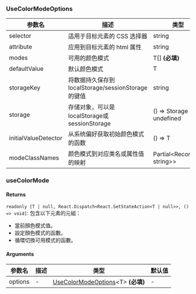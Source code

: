 ### UseColorModeOptions

|参数名|描述|类型|默认值|
|---|---|---|---|
|selector|适用于目标元素的 CSS 选择器|string |`'html'`|
|attribute|应用到目标元素的 html 属性|string |`'class'`|
|modes|可用的颜色模式|T[]  **(必填)**|`-`|
|defaultValue|默认颜色模式|T |`-`|
|storageKey|将数据持久保存到 localStorage/sessionStorage 的键值|string |`'reactuses-color-mode'`|
|storage|存储对象，可以是localStorage或sessionStorage|() => Storage \| undefined |``localStorage``|
|initialValueDetector|从系统偏好获取初始颜色模式的函数|() => T |`-`|
|modeClassNames|颜色模式到对应类名或属性值的映射|Partial&lt;Record&lt;T, string&gt;&gt; |`-`|

### useColorMode

#### Returns
`readonly [T | null, React.Dispatch<React.SetStateAction<T | null>>, () => void]`: 包含以下元素的元組：
- 當前顏色模式值。
- 設定顏色模式的函數。
- 循環切換可用模式的函數。

#### Arguments
|参数名|描述|类型|默认值|
|---|---|---|---|
|options|-|[UseColorModeOptions](#usecolormodeoptions)&lt;T&gt;  **(必填)**|-|